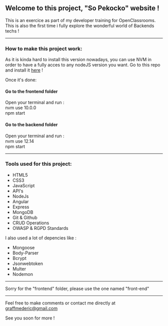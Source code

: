 ## Welcome to this project, "So Pekocko" website !

This is an exercice as part of my developer training for OpenClassrooms. This is also the first time i fully explore the wonderful world of Backends techs !

----

### How to make this project work:

As it is kinda hard to install this version nowadays, you can use NVM in order to have a fully acces to any nodeJS version you want. Go to this repo and install it [here](https://github.com/coreybutler/nvm-windows) !

Once it's done: 

#### Go to the frontend folder
Open your terminal and run :   
nvm use 10.0.0  
npm start

#### Go to the backend folder 
Open your terminal and run :  
nvm use 12.14  
npm start

----

### Tools used for this project:

- HTML5
- CSS3
- JavaScript
- API's
- NodeJs
- Angular
- Express
- MongoDB
- Git & Github
- CRUD Operations
- OWASP & RGPD Standards

I also used a lot of depencies like : 
- Mongoose
- Body-Parser
- Bcrypt
- Jsonwebtoken
- Multer
- Nodemon

----

Sorry for the "frontend" folder, please use the one named "front-end"

----

Feel free to make comments or contact me directly at graffmederic@gmail.com

See you soon for more ! 
